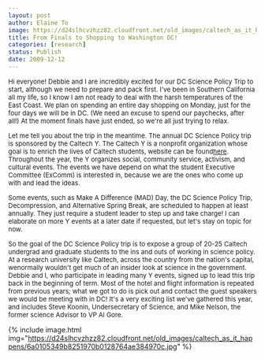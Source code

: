 ```yaml
---
layout: post
author: Elaine To
image: https://d24slhcvzhzz82.cloudfront.net/old_images/caltech_as_it_happens/6a0105349b8251970b0128764ae13b970c.jpg
title: From Finals to Shopping to Washington DC!
categories: [research]
status: Publish
date: 2009-12-12
---
```



<span style="font-size: 13px; ">Hi everyone! Debbie and I are incredibly excited for our DC Science Policy Trip to start, although we need to prepare and pack first. I've been in Southern California all my life, so I know I am not ready to deal with the harsh temperatures of the East Coast. We plan on spending an entire day shopping on Monday, just for the four days we will be in DC. (We need an excuse to spend our paychecks, after all!) At the moment finals have just ended, so we're all just trying to relax.

<p style="font-size: 11px; "><span style="font-size: 13px; "><span style="font-size: 13px; "><span style="font-size: 13px; "><span style="font-size: 13px; ">Let me tell you about the trip in the meantime. The annual DC Science Policy trip is sponsored by the Caltech Y. The Caltech Y is a nonprofit organization whose goal is to enrich the lives of Caltech students, website can be found<a href="https://www.caltechy.org"><span style="font-size: 13px; "><span style="font-size: 12px; "><span style="font-size: 13px; "><span style="font-size: 13px; ">here</a><span style="font-size: 12px; "><span style="font-size: 13px; "><span style="font-size: 13px; "><span style="font-size: 13px; ">. T<span style="font-size: 13px; "><span style="font-size: 13px; "><span style="font-size: 13px; ">hroughout the year, the Y organizes social, community service, activism, and cultural events. The events we have depend on what the student Executive Committee (ExComm) is interested in, because we are the ones who come up with and lead the ideas.

<span style="font-size: 13px; ">Some events, such as Make A Difference (MAD) Day, the DC Science Policy Trip, Decompression, and Alternative Spring Break, are scheduled to happen at least annually. They just require a student leader to step up and take charge! I can elaborate on more Y events at a later date if requested, but let's stay on topic for now.

<span style="font-size: 13px; ">So the goal of the DC Science Policy trip is to expose a group of 20-25 Caltech undergrad and graduate students to the ins and outs of working in science policy. At a research university like Caltech, across the country from the nation's capital, wenormally wouldn't get much of an insider look at science in the government. Debbie and I, who participate in leading many Y events, signed up to lead this trip back in the beginning of term. Most of the hotel and flight information is repeated from previous years; what we got to do is pick out and contact the guest speakers we would be meeting with in DC! It's a very exciting list we've gathered this year, and includes Steve Koonin, Undersecretary of Science, and Mike Nelson, the former science Advisor to VP Al Gore.

{% include image.html img="https://d24slhcvzhzz82.cloudfront.net/old_images/caltech_as_it_happens/6a0105349b8251970b0128764ae384970c.jpg" %}
